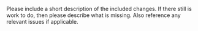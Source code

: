 Please include a short description of the included changes.
If there still is work to do, then please describe what is missing.
Also reference any relevant issues if applicable.
